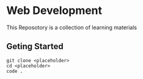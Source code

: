 # Web Development

This Reposotory is a collection of learning materials

## Geting Started

```shell
git clone <placeholder>
cd <placeholder>
code .
```
